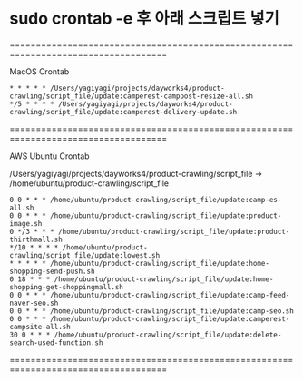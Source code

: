 # sudo crontab -e 후 아래 스크립트 넣기

====================================================================================

MacOS Crontab

```
* * * * * /Users/yagiyagi/projects/dayworks4/product-crawling/script_file/update:camperest-camppost-resize-all.sh
*/5 * * * * /Users/yagiyagi/projects/dayworks4/product-crawling/script_file/update:camperest-delivery-update.sh
```

====================================================================================

AWS Ubuntu Crontab

/Users/yagiyagi/projects/dayworks4/product-crawling/script_file -> /home/ubuntu/product-crawling/script_file

```
0 0 * * * /home/ubuntu/product-crawling/script_file/update:camp-es-all.sh
0 0 * * * /home/ubuntu/product-crawling/script_file/update:product-image.sh
0 */3 * * * /home/ubuntu/product-crawling/script_file/update:product-thirthmall.sh
*/10 * * * * /home/ubuntu/product-crawling/script_file/update:lowest.sh
* * * * * /home/ubuntu/product-crawling/script_file/update:home-shopping-send-push.sh
0 18 * * * /home/ubuntu/product-crawling/script_file/update:home-shopping-get-shoppingmall.sh
0 0 * * * /home/ubuntu/product-crawling/script_file/update:camp-feed-naver-seo.sh
0 0 * * * /home/ubuntu/product-crawling/script_file/update:camp-seo.sh
0 0 * * * /home/ubuntu/product-crawling/script_file/update:camperest-campsite-all.sh
30 0 * * * /home/ubuntu/product-crawling/script_file/update:delete-search-used-function.sh
```

====================================================================================
